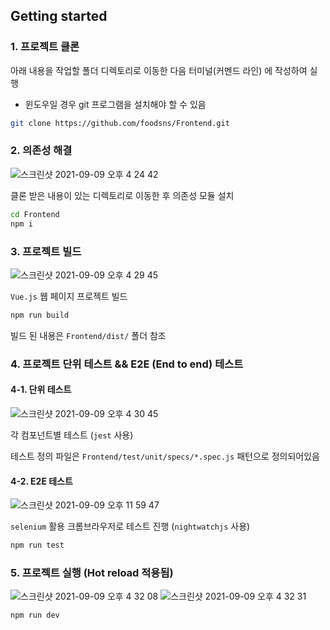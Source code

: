 ## Getting started

### 1. 프로젝트 클론

아래 내용을 작업할 폴더 디렉토리로 이동한 다음 터미널(커멘드 라인) 에 작성하여 실행

* 윈도우일 경우 git 프로그램을 설치해야 할 수 있음

```bash
git clone https://github.com/foodsns/Frontend.git
```

### 2. 의존성 해결

![스크린샷 2021-09-09 오후 4 24 42](https://user-images.githubusercontent.com/16532326/132641481-95f52b8d-5069-4c20-ad52-866b1276899c.png)

클론 받은 내용이 있는 디렉토리로 이동한 후 의존성 모듈 설치

```bash
cd Frontend
npm i
```

### 3. 프로젝트 빌드 

![스크린샷 2021-09-09 오후 4 29 45](https://user-images.githubusercontent.com/16532326/132642176-6af45d33-dc6d-4bad-b02f-66638dcfde92.png)


`Vue.js` 웹 페이지 프로젝트 빌드

```bash
npm run build
```

빌드 된 내용은 `Frontend/dist/` 폴더 참조

### 4. 프로젝트 단위 테스트 && E2E (End to end) 테스트

#### 4-1. 단위 테스트

![스크린샷 2021-09-09 오후 4 30 45](https://user-images.githubusercontent.com/16532326/132642326-343db17c-6a34-4056-9f1a-6b7197e73217.png)

각 컴포넌트별 테스트 (`jest` 사용)

테스트 정의 파일은 `Frontend/test/unit/specs/*.spec.js` 패턴으로 정의되어있음

#### 4-2. E2E 테스트

![스크린샷 2021-09-09 오후 11 59 47](https://user-images.githubusercontent.com/16532326/132710797-63f2e67e-e579-40ee-9833-3fc6432aa437.png)

`selenium` 활용 크롬브라우저로 테스트 진행 (`nightwatchjs` 사용)

```bash
npm run test
```

### 5. 프로젝트 실행 (Hot reload 적용됨)

![스크린샷 2021-09-09 오후 4 32 08](https://user-images.githubusercontent.com/16532326/132642502-561fa132-56db-4748-8ad0-74c4f5ef93bf.png)
![스크린샷 2021-09-09 오후 4 32 31](https://user-images.githubusercontent.com/16532326/132642547-46625126-2491-4079-b825-e2478db441fc.png)


```bash
npm run dev
```
